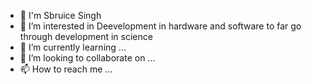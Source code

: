- 👋 I'm Sbruice Singh
- 👀 I’m interested in Deevelopment in hardware and software to far go through development in science 
- 🌱 I’m currently learning ...
- 💞️ I’m looking to collaborate on ...
- 📫 How to reach me ...

<!---
SbruiceS/SbruiceS is a ✨ special ✨ repository because its `README.md` (this file) appears on your GitHub profile.
You can click the Preview link to take a look at your changes.
--->
